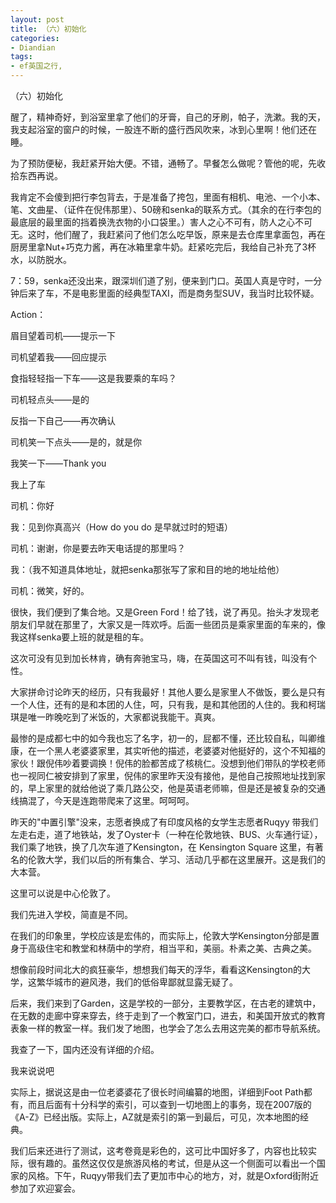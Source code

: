 ```yaml
---
layout: post
title: （六）初始化
categories:
- Diandian
tags:
- ef英国之行, 
---
```

<p>（六）初始化</p>
<p>醒了，精神奇好，到浴室里拿了他们的牙膏，自己的牙刷，帕子，洗漱。我的天，我支起浴室的窗户的时候，一股连不断的盛行西风吹来，冰到心里啊！他们还在睡。</p>
<p>为了预防便秘，我赶紧开始大便。不错，通畅了。早餐怎么做呢？管他的呢，先收拾东西再说。</p>
<p>我肯定不会傻到把行李包背去，于是准备了挎包，里面有相机、电池、一个小本、笔、文曲星、（证件在倪伟那里）、50磅和senka的联系方式。（其余的在行李包的最底层的最里面的挡着换洗衣物的小口袋里。）害人之心不可有，防人之心不可无。这时，他们醒了，我赶紧问了他们怎么吃早饭，原来是去仓库里拿面包，再在厨房里拿Nut+巧克力酱，再在冰箱里拿牛奶。赶紧吃完后，我给自己补充了3杯水，以防脱水。</p>
<p>7：59，senka还没出来，跟深圳们道了别，便来到门口。英国人真是守时，一分钟后来了车，不是电影里面的经典型TAXI，而是商务型SUV，我当时比较怀疑。</p>
<p>Action：</p>
<p>眉目望着司机——提示一下</p>
<p>司机望着我——回应提示</p>
<p>食指轻轻指一下车——这是我要乘的车吗？</p>
<p>司机轻点头——是的</p>
<p>反指一下自己——再次确认</p>
<p>司机笑一下点头——是的，就是你</p>
<p>我笑一下——Thank you</p>
<p>我上了车</p>
<p>司机：你好</p>
<p>我：见到你真高兴（How do you do 是早就过时的短语）</p>
<p>司机：谢谢，你是要去昨天电话提的那里吗？</p>
<p>我：（我不知道具体地址，就把senka那张写了家和目的地的地址给他）</p>
<p>司机：微笑，好的。</p>
<p>很快，我们便到了集合地。又是Green Ford！给了钱，说了再见。抬头才发现老朋友们早就在那里了，大家又是一阵欢呼。后面一些团员是乘家里面的车来的，像我这样senka要上班的就是租的车。</p>
<p>这次可没有见到加长林肯，确有奔驰宝马，嗨，在英国这可不叫有钱，叫没有个性。</p>
<p>大家拼命讨论昨天的经历，只有我最好！其他人要么是家里人不做饭，要么是只有一个人住，还有的是和本团的人住，呵，只有我，是和其他团的人住的。我和柯瑞琪是唯一昨晚吃到了米饭的，大家都说我能干。真爽。</p>
<p>最惨的是成都七中的如今我也忘了名字，初一的，屁都不懂，还比较自私，叫卿维康，在一个黑人老婆婆家里，其实听他的描述，老婆婆对他挺好的，这个不知福的家伙！跟倪伟吵着要调换！倪伟的脸都苦成了核桃仁。没想到他们带队的学校老师也一视同仁被安排到了家里，倪伟的家里昨天没有接他，是他自己按照地址找到家的，早上家里的就给他说了乘几路公交，他是英语老师嘛，但是还是被复杂的交通线搞混了，今天是连跑带爬来了这里。呵呵呵。</p>
<p>昨天的&quot;中置引擎&quot;没来，志愿者换成了有印度风格的女学生志愿者Ruqyy 带我们左走右走，道了地铁站，发了Oyster卡（一种在伦敦地铁、BUS、火车通行证），我们乘了地铁，换了几次车道了Kensington，在 Kensington Square 这里，有著名的伦敦大学，我们以后的所有集合、学习、活动几乎都在这里展开。这是我们的大本营。</p>
<p>这里可以说是中心伦敦了。</p>
<p>我们先进入学校，简直是不同。</p>
<p>在我们的印象里，学校应该是宏伟的，而实际上，伦敦大学Kensington分部是置身于高级住宅和教堂和林荫中的学府，相当平和，美丽。朴素之美、古典之美。</p>
<p>想像前段时间北大的疯狂豪华，想想我们每天的浮华，看看这Kensington的大学，这繁华城市的避风港，我们的低俗卑鄙就显露无疑了。</p>
<p>后来，我们来到了Garden，这是学校的一部分，主要教学区，在古老的建筑中，在无数的走廊中穿来穿去，终于走到了一个教室门口，进去，和美国开放式的教育表象一样的教室一样。我们发了地图，也学会了怎么去用这完美的都市导航系统。</p>
<p>我查了一下，国内还没有详细的介绍。</p>
<p>我来说说吧</p>
<p>实际上，据说这是由一位老婆婆花了很长时间编纂的地图，详细到Foot Path都有，而且后面有十分科学的索引，可以查到一切地图上的事务，现在2007版的《A-Z》已经出版。实际上，AZ就是索引的第一到最后，可见，次本地图的经典。</p>
<p>我们后来还进行了测试，这考卷竟是彩色的，这可比中国好多了，内容也比较实际，很有趣的。虽然这仅仅是旅游风格的考试，但是从这一个侧面可以看出一个国家的风格。下午，Ruqyy带我们去了更加市中心的地方，对，就是Oxford街附近参加了欢迎宴会。</p>